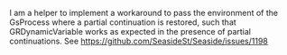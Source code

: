 I am a helper to implement a workaround to pass the environment of the GsProcess where a partial continuation is restored, such that GRDynamicVariable works as expected in the presence of partial continuations. See https://github.com/SeasideSt/Seaside/issues/1198